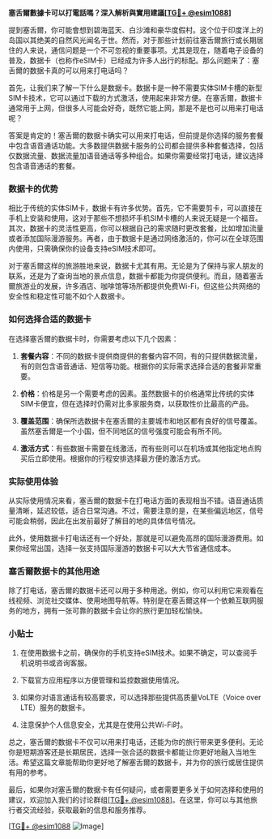 **塞舌爾數據卡可以打電話嗎？深入解析與實用建議[[TG💪+ @esim1088](https://t.me/s/esim1088)]**

提到塞舌爾，你可能會想到碧海蓝天、白沙滩和豪华度假村。这个位于印度洋上的岛国以其绝美的自然风光闻名于世。然而，对于那些计划前往塞舌爾旅行或长期居住的人来说，通信问题是一个不可忽视的重要事项。尤其是现在，随着电子设备的普及，数据卡（也称作eSIM卡）已经成为许多人出行的标配。那么问题来了：塞舌爾的数据卡真的可以用来打电话吗？

首先，让我们来了解一下什么是数据卡。数据卡是一种不需要实体SIM卡槽的新型SIM卡技术，它可以通过下载的方式激活，使用起来非常方便。在塞舌爾，数据卡通常用于上网，但很多人可能会好奇，既然它能上网，那是不是也可以用来打电话呢？

答案是肯定的！塞舌爾的数据卡确实可以用来打电话，但前提是你选择的服务套餐中包含语音通话功能。大多数提供数据卡服务的公司都会提供多种套餐选择，包括仅数据流量、数据流量加语音通话等多种组合。如果你需要经常打电话，建议选择包含语音通话的套餐。

### 数据卡的优势

相比于传统的实体SIM卡，数据卡有许多优势。首先，它不需要剪卡，可以直接在手机上安装和使用，这对于那些不想损坏手机SIM卡槽的人来说无疑是一个福音。其次，数据卡的灵活性更高，你可以根据自己的需求随时更改套餐，比如增加流量或者添加国际漫游服务。再者，由于数据卡是通过网络激活的，你可以在全球范围内使用，只需确保你的设备支持eSIM技术即可。

对于塞舌爾这样的旅游胜地来说，数据卡尤其有用。无论是为了保持与家人朋友的联系，还是为了查询当地的景点信息，数据卡都能为你提供便利。而且，随着塞舌爾旅游业的发展，许多酒店、咖啡馆等场所都提供免费Wi-Fi，但这些公共网络的安全性和稳定性可能不如个人数据卡。

### 如何选择合适的数据卡

在选择塞舌爾的数据卡时，你需要考虑以下几个因素：

1. **套餐内容**：不同的数据卡提供商提供的套餐内容不同，有的只提供数据流量，有的则包含语音通话、短信等功能。根据你的实际需求选择合适的套餐非常重要。
   
2. **价格**：价格是另一个需要考虑的因素。虽然数据卡的价格通常比传统的实体SIM卡便宜，但在选择时仍需对比多家服务商，以获取性价比最高的产品。

3. **覆盖范围**：确保所选数据卡在塞舌爾的主要城市和地区都有良好的信号覆盖。虽然塞舌爾是一个小国，但不同地区的信号强度可能会有所不同。

4. **激活方式**：有些数据卡需要在线激活，而有些则可以在机场或其他指定地点购买后立即使用。根据你的行程安排选择最方便的激活方式。

### 实际使用体验

从实际使用情况来看，塞舌爾的数据卡在打电话方面的表现相当不错。语音通话质量清晰，延迟较低，适合日常沟通。不过，需要注意的是，在某些偏远地区，信号可能会稍弱，因此在出发前最好了解目的地的具体信号情况。

此外，使用数据卡打电话还有一个好处，那就是可以避免高昂的国际漫游费用。如果你经常出国，选择一张支持国际漫游的数据卡可以大大节省通信成本。

### 塞舌爾数据卡的其他用途

除了打电话，塞舌爾的数据卡还可以用于多种用途。例如，你可以利用它来观看在线视频、浏览社交媒体、使用地图导航等。特别是在塞舌爾这样一个依赖互联网服务的地方，拥有一张可靠的数据卡会让你的旅行更加轻松愉快。

### 小贴士

1. 在使用数据卡之前，确保你的手机支持eSIM技术。如果不确定，可以查阅手机说明书或咨询客服。
   
2. 下载官方应用程序以方便管理和监控数据使用情况。

3. 如果你对语言通话有较高要求，可以选择那些提供高质量VoLTE（Voice over LTE）服务的数据卡。

4. 注意保护个人信息安全，尤其是在使用公共Wi-Fi时。

总之，塞舌爾的数据卡不仅可以用来打电话，还能为你的旅行带来更多便利。无论你是短期游客还是长期居民，选择一张合适的数据卡都能让你更好地融入当地生活。希望这篇文章能帮助你更好地了解塞舌爾的数据卡，并为你的旅行或居住提供有用的参考。

最后，如果你对塞舌爾的数据卡有任何疑问，或者需要更多关于如何选择和使用的建议，欢迎加入我们的讨论群组[[TG💪+ @esim1088](https://t.me/s/esim1088)]。在这里，你可以与其他旅行者交流经验，获取最新的信息和服务推荐。

[[TG💪+ @esim1088](https://t.me/s/esim1088) ![Image](https://i.postimg.cc/4NQfJmqS/Snipaste-2025-05-13-00-14-12.png)]